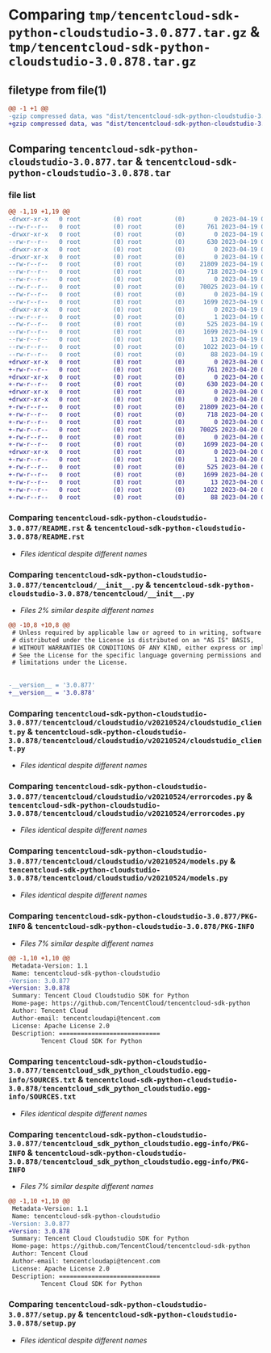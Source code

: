 # Comparing `tmp/tencentcloud-sdk-python-cloudstudio-3.0.877.tar.gz` & `tmp/tencentcloud-sdk-python-cloudstudio-3.0.878.tar.gz`

## filetype from file(1)

```diff
@@ -1 +1 @@
-gzip compressed data, was "dist/tencentcloud-sdk-python-cloudstudio-3.0.877.tar", last modified: Wed Apr 19 09:10:21 2023, max compression
+gzip compressed data, was "dist/tencentcloud-sdk-python-cloudstudio-3.0.878.tar", last modified: Thu Apr 20 00:24:16 2023, max compression
```

## Comparing `tencentcloud-sdk-python-cloudstudio-3.0.877.tar` & `tencentcloud-sdk-python-cloudstudio-3.0.878.tar`

### file list

```diff
@@ -1,19 +1,19 @@
-drwxr-xr-x   0 root         (0) root         (0)        0 2023-04-19 09:10:21.000000 tencentcloud-sdk-python-cloudstudio-3.0.877/
--rw-r--r--   0 root         (0) root         (0)      761 2023-04-19 09:10:21.000000 tencentcloud-sdk-python-cloudstudio-3.0.877/README.rst
-drwxr-xr-x   0 root         (0) root         (0)        0 2023-04-19 09:10:21.000000 tencentcloud-sdk-python-cloudstudio-3.0.877/tencentcloud/
--rw-r--r--   0 root         (0) root         (0)      630 2023-04-19 09:10:21.000000 tencentcloud-sdk-python-cloudstudio-3.0.877/tencentcloud/__init__.py
-drwxr-xr-x   0 root         (0) root         (0)        0 2023-04-19 09:10:21.000000 tencentcloud-sdk-python-cloudstudio-3.0.877/tencentcloud/cloudstudio/
-drwxr-xr-x   0 root         (0) root         (0)        0 2023-04-19 09:10:21.000000 tencentcloud-sdk-python-cloudstudio-3.0.877/tencentcloud/cloudstudio/v20210524/
--rw-r--r--   0 root         (0) root         (0)    21809 2023-04-19 09:10:21.000000 tencentcloud-sdk-python-cloudstudio-3.0.877/tencentcloud/cloudstudio/v20210524/cloudstudio_client.py
--rw-r--r--   0 root         (0) root         (0)      718 2023-04-19 09:10:21.000000 tencentcloud-sdk-python-cloudstudio-3.0.877/tencentcloud/cloudstudio/v20210524/errorcodes.py
--rw-r--r--   0 root         (0) root         (0)        0 2023-04-19 09:10:21.000000 tencentcloud-sdk-python-cloudstudio-3.0.877/tencentcloud/cloudstudio/v20210524/__init__.py
--rw-r--r--   0 root         (0) root         (0)    70025 2023-04-19 09:10:21.000000 tencentcloud-sdk-python-cloudstudio-3.0.877/tencentcloud/cloudstudio/v20210524/models.py
--rw-r--r--   0 root         (0) root         (0)        0 2023-04-19 09:10:21.000000 tencentcloud-sdk-python-cloudstudio-3.0.877/tencentcloud/cloudstudio/__init__.py
--rw-r--r--   0 root         (0) root         (0)     1699 2023-04-19 09:10:21.000000 tencentcloud-sdk-python-cloudstudio-3.0.877/PKG-INFO
-drwxr-xr-x   0 root         (0) root         (0)        0 2023-04-19 09:10:21.000000 tencentcloud-sdk-python-cloudstudio-3.0.877/tencentcloud_sdk_python_cloudstudio.egg-info/
--rw-r--r--   0 root         (0) root         (0)        1 2023-04-19 09:10:21.000000 tencentcloud-sdk-python-cloudstudio-3.0.877/tencentcloud_sdk_python_cloudstudio.egg-info/dependency_links.txt
--rw-r--r--   0 root         (0) root         (0)      525 2023-04-19 09:10:21.000000 tencentcloud-sdk-python-cloudstudio-3.0.877/tencentcloud_sdk_python_cloudstudio.egg-info/SOURCES.txt
--rw-r--r--   0 root         (0) root         (0)     1699 2023-04-19 09:10:21.000000 tencentcloud-sdk-python-cloudstudio-3.0.877/tencentcloud_sdk_python_cloudstudio.egg-info/PKG-INFO
--rw-r--r--   0 root         (0) root         (0)       13 2023-04-19 09:10:21.000000 tencentcloud-sdk-python-cloudstudio-3.0.877/tencentcloud_sdk_python_cloudstudio.egg-info/top_level.txt
--rw-r--r--   0 root         (0) root         (0)     1022 2023-04-19 09:10:21.000000 tencentcloud-sdk-python-cloudstudio-3.0.877/setup.py
--rw-r--r--   0 root         (0) root         (0)       88 2023-04-19 09:10:21.000000 tencentcloud-sdk-python-cloudstudio-3.0.877/setup.cfg
+drwxr-xr-x   0 root         (0) root         (0)        0 2023-04-20 00:24:16.000000 tencentcloud-sdk-python-cloudstudio-3.0.878/
+-rw-r--r--   0 root         (0) root         (0)      761 2023-04-20 00:24:16.000000 tencentcloud-sdk-python-cloudstudio-3.0.878/README.rst
+drwxr-xr-x   0 root         (0) root         (0)        0 2023-04-20 00:24:16.000000 tencentcloud-sdk-python-cloudstudio-3.0.878/tencentcloud/
+-rw-r--r--   0 root         (0) root         (0)      630 2023-04-20 00:24:16.000000 tencentcloud-sdk-python-cloudstudio-3.0.878/tencentcloud/__init__.py
+drwxr-xr-x   0 root         (0) root         (0)        0 2023-04-20 00:24:16.000000 tencentcloud-sdk-python-cloudstudio-3.0.878/tencentcloud/cloudstudio/
+drwxr-xr-x   0 root         (0) root         (0)        0 2023-04-20 00:24:16.000000 tencentcloud-sdk-python-cloudstudio-3.0.878/tencentcloud/cloudstudio/v20210524/
+-rw-r--r--   0 root         (0) root         (0)    21809 2023-04-20 00:24:16.000000 tencentcloud-sdk-python-cloudstudio-3.0.878/tencentcloud/cloudstudio/v20210524/cloudstudio_client.py
+-rw-r--r--   0 root         (0) root         (0)      718 2023-04-20 00:24:16.000000 tencentcloud-sdk-python-cloudstudio-3.0.878/tencentcloud/cloudstudio/v20210524/errorcodes.py
+-rw-r--r--   0 root         (0) root         (0)        0 2023-04-20 00:24:16.000000 tencentcloud-sdk-python-cloudstudio-3.0.878/tencentcloud/cloudstudio/v20210524/__init__.py
+-rw-r--r--   0 root         (0) root         (0)    70025 2023-04-20 00:24:16.000000 tencentcloud-sdk-python-cloudstudio-3.0.878/tencentcloud/cloudstudio/v20210524/models.py
+-rw-r--r--   0 root         (0) root         (0)        0 2023-04-20 00:24:16.000000 tencentcloud-sdk-python-cloudstudio-3.0.878/tencentcloud/cloudstudio/__init__.py
+-rw-r--r--   0 root         (0) root         (0)     1699 2023-04-20 00:24:16.000000 tencentcloud-sdk-python-cloudstudio-3.0.878/PKG-INFO
+drwxr-xr-x   0 root         (0) root         (0)        0 2023-04-20 00:24:16.000000 tencentcloud-sdk-python-cloudstudio-3.0.878/tencentcloud_sdk_python_cloudstudio.egg-info/
+-rw-r--r--   0 root         (0) root         (0)        1 2023-04-20 00:24:16.000000 tencentcloud-sdk-python-cloudstudio-3.0.878/tencentcloud_sdk_python_cloudstudio.egg-info/dependency_links.txt
+-rw-r--r--   0 root         (0) root         (0)      525 2023-04-20 00:24:16.000000 tencentcloud-sdk-python-cloudstudio-3.0.878/tencentcloud_sdk_python_cloudstudio.egg-info/SOURCES.txt
+-rw-r--r--   0 root         (0) root         (0)     1699 2023-04-20 00:24:16.000000 tencentcloud-sdk-python-cloudstudio-3.0.878/tencentcloud_sdk_python_cloudstudio.egg-info/PKG-INFO
+-rw-r--r--   0 root         (0) root         (0)       13 2023-04-20 00:24:16.000000 tencentcloud-sdk-python-cloudstudio-3.0.878/tencentcloud_sdk_python_cloudstudio.egg-info/top_level.txt
+-rw-r--r--   0 root         (0) root         (0)     1022 2023-04-20 00:24:16.000000 tencentcloud-sdk-python-cloudstudio-3.0.878/setup.py
+-rw-r--r--   0 root         (0) root         (0)       88 2023-04-20 00:24:16.000000 tencentcloud-sdk-python-cloudstudio-3.0.878/setup.cfg
```

### Comparing `tencentcloud-sdk-python-cloudstudio-3.0.877/README.rst` & `tencentcloud-sdk-python-cloudstudio-3.0.878/README.rst`

 * *Files identical despite different names*

### Comparing `tencentcloud-sdk-python-cloudstudio-3.0.877/tencentcloud/__init__.py` & `tencentcloud-sdk-python-cloudstudio-3.0.878/tencentcloud/__init__.py`

 * *Files 2% similar despite different names*

```diff
@@ -10,8 +10,8 @@
 # Unless required by applicable law or agreed to in writing, software
 # distributed under the License is distributed on an "AS IS" BASIS,
 # WITHOUT WARRANTIES OR CONDITIONS OF ANY KIND, either express or implied.
 # See the License for the specific language governing permissions and
 # limitations under the License.
 
 
-__version__ = '3.0.877'
+__version__ = '3.0.878'
```

### Comparing `tencentcloud-sdk-python-cloudstudio-3.0.877/tencentcloud/cloudstudio/v20210524/cloudstudio_client.py` & `tencentcloud-sdk-python-cloudstudio-3.0.878/tencentcloud/cloudstudio/v20210524/cloudstudio_client.py`

 * *Files identical despite different names*

### Comparing `tencentcloud-sdk-python-cloudstudio-3.0.877/tencentcloud/cloudstudio/v20210524/errorcodes.py` & `tencentcloud-sdk-python-cloudstudio-3.0.878/tencentcloud/cloudstudio/v20210524/errorcodes.py`

 * *Files identical despite different names*

### Comparing `tencentcloud-sdk-python-cloudstudio-3.0.877/tencentcloud/cloudstudio/v20210524/models.py` & `tencentcloud-sdk-python-cloudstudio-3.0.878/tencentcloud/cloudstudio/v20210524/models.py`

 * *Files identical despite different names*

### Comparing `tencentcloud-sdk-python-cloudstudio-3.0.877/PKG-INFO` & `tencentcloud-sdk-python-cloudstudio-3.0.878/PKG-INFO`

 * *Files 7% similar despite different names*

```diff
@@ -1,10 +1,10 @@
 Metadata-Version: 1.1
 Name: tencentcloud-sdk-python-cloudstudio
-Version: 3.0.877
+Version: 3.0.878
 Summary: Tencent Cloud Cloudstudio SDK for Python
 Home-page: https://github.com/TencentCloud/tencentcloud-sdk-python
 Author: Tencent Cloud
 Author-email: tencentcloudapi@tencent.com
 License: Apache License 2.0
 Description: ============================
         Tencent Cloud SDK for Python
```

### Comparing `tencentcloud-sdk-python-cloudstudio-3.0.877/tencentcloud_sdk_python_cloudstudio.egg-info/SOURCES.txt` & `tencentcloud-sdk-python-cloudstudio-3.0.878/tencentcloud_sdk_python_cloudstudio.egg-info/SOURCES.txt`

 * *Files identical despite different names*

### Comparing `tencentcloud-sdk-python-cloudstudio-3.0.877/tencentcloud_sdk_python_cloudstudio.egg-info/PKG-INFO` & `tencentcloud-sdk-python-cloudstudio-3.0.878/tencentcloud_sdk_python_cloudstudio.egg-info/PKG-INFO`

 * *Files 7% similar despite different names*

```diff
@@ -1,10 +1,10 @@
 Metadata-Version: 1.1
 Name: tencentcloud-sdk-python-cloudstudio
-Version: 3.0.877
+Version: 3.0.878
 Summary: Tencent Cloud Cloudstudio SDK for Python
 Home-page: https://github.com/TencentCloud/tencentcloud-sdk-python
 Author: Tencent Cloud
 Author-email: tencentcloudapi@tencent.com
 License: Apache License 2.0
 Description: ============================
         Tencent Cloud SDK for Python
```

### Comparing `tencentcloud-sdk-python-cloudstudio-3.0.877/setup.py` & `tencentcloud-sdk-python-cloudstudio-3.0.878/setup.py`

 * *Files identical despite different names*

